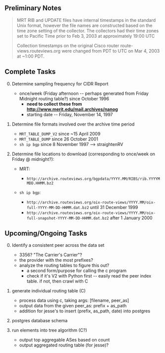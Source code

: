 ## Preliminary Notes ##

> MRT RIB and UPDATE files have internal timestamps in the standard Unix format,
> however the file names are constructed based on the time zone setting of the
> collector. The collectors had their time zones set to Pacific Time prior to
> Feb 3, 2003 at approximately 19:00 UTC
>
> Collection timestamps on the original Cisco router route-views.routeviews.org
> were changed from PDT to UTC on Mar 4, 2003 at ~1:00 PDT.

## Complete Tasks ##

0. Determine sampling frequency for CIDR Report
    - once/week (Friday afternoon -- perhaps generated from Friday Midnight routing table?) since October 1996
        - **need to collect these from http://www.merit.edu/mail.archives/nanog**
        - starting date -- Friday, November 14, 1997

0. Determine file formats involved over the archive time period
    - `MRT_TABLE_DUMP_V2` since ~15 April 2009
    - `MRT_TABLE_DUMP` since 26 October 2001
    - `sh ip bgp` since 8 November 1997 --> straightenRV

0. Determine file locations to download (corresponding to once/week on Friday @ midnight?):
    - MRT:
        - `http://archive.routeviews.org/bgpdata/YYYY.MM/RIBS/rib.YYYYMMDD.HHMM.bz2`

    - `sh ip bgp`:
        - `http://archive.routeviews.org/oix-route-views/YYYY.MM/oix-full-YYYY-MM-DD-HHMM.dat.bz2` until 31 December 1999
        - `http://archive.routeviews.org/oix-route-views/YYYY.MM/oix-full-snapshot-YYYY-MM-DD-HHMM.dat.bz2` after 1 January 2000

## Upcoming/Ongoing Tasks ##

0. Identify a consistent peer across the data set
    - 3356? "The Carrier's Carrier"?
    - the provider with the most prefixes?
    - analyze the routing tables to figure this out?
        - a second form/purpose for calling the c program
        - check if it's V2 with Python first -- easily read the peer index table. if not, then crawl with C

1. generate individual routing table (C)
    - process data using c, taking args: [filename, peer_as]
    - output data from the given peer_as: prefix + as_path
    - addition for jesse's to insert (prefix, as_path, date) into postgres

2. postgres database schema

3. run elements into tree algorithm (C?)
    - output top aggregable ASes based on count
    - output aggregated routing table (for jesse)?